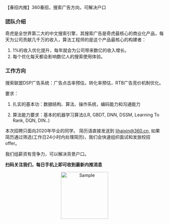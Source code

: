 
【春招内推】360春招，搜索广告方向，可解决户口


### 团队介绍

奇虎是全世界第二大的中文搜索引擎，其搜索广告是奇虎最核心的商业化产品，每天为公司贡献几千万的收入，算法工程师的是这个产品最核心的构建者：

1. 1%的收入优化提升，每年就会为公司带来数亿的收入增长。
2. 每个优化每天都会影响数亿人的搜索使用体验。


### 工作方向

搜索联盟DSP广告系统：广告点击率预估，转化率预估，RTB广告竞价机制优化。

要求：

1. 扎实的基本功：数据结构、算法、操作系统，编码能力和沟通能力

2. 算法能力要求：基本的机器学习算法(LR, GBDT, DNN, DSSM, Learning To Rank, DQN, DIN..)

本次招聘只面向2020年毕业的同学。
简历请直接发送到 lihaixin@360.cn, 如果简历通过筛选(工作日24小时内处理简历)，我们会快速组织面试和发放校招offer。

我们组薪资有竞争力，可以解决背景户口。



**扫码关注我们，每日手机上即可收到最新内推消息**

<p align="center">
	<img src="https://mmbiz.qpic.cn/sz_mmbiz_jpg/ZVbHwHpkByibh6eaYiceenm5Yw671EBuUo4drVvyR8FDAkuGdJUrgZiaQ3RYKJX1V2mKC5vxLD60ZjV6L3icrTSK1Q/640?wx_fmt=jpeg&tp=webp&wxfrom=5&wx_lazy=1&wx_co=1" alt="Sample"  width="150" height="">
</p>